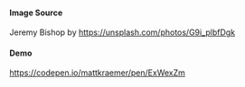 #### Image Source
Jeremy Bishop by https://unsplash.com/photos/G9i_plbfDgk

#### Demo
https://codepen.io/mattkraemer/pen/ExWexZm
